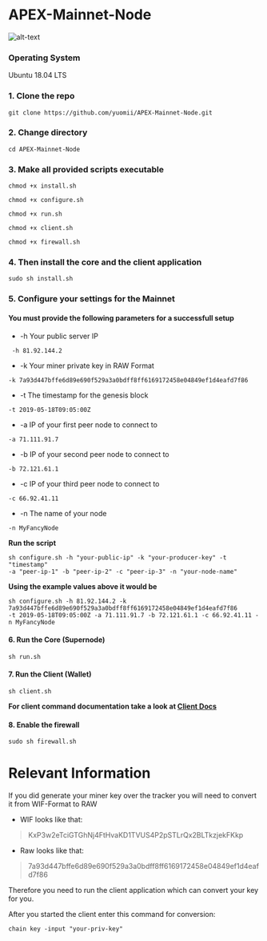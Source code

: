 # APEX-Mainnet-Node

![alt-text](https://miro.medium.com/max/700/1*vOakjXvG44Kgsou8E9zRQw.png)

### Operating System
Ubuntu 18.04 LTS

### 1. Clone the repo
```console
git clone https://github.com/yuomii/APEX-Mainnet-Node.git
```

### 2. Change directory
```console
cd APEX-Mainnet-Node
```

### 3. Make all provided scripts executable
```console
chmod +x install.sh
```
```console
chmod +x configure.sh
```
```console
chmod +x run.sh
```
```console
chmod +x client.sh
```
```console
chmod +x firewall.sh
```

### 4. Then install the core and the client application
```console
sudo sh install.sh
```

### 5. Configure your settings for the Mainnet
#### You must provide the following parameters for a successfull setup
* -h Your public server IP 
```console
 -h 81.92.144.2
 ```
* -k Your miner private key in RAW Format
```console
-k 7a93d447bffe6d89e690f529a3a0bdff8ff6169172458e04849ef1d4eafd7f86
```
* -t The timestamp for the genesis block
```console
-t 2019-05-18T09:05:00Z
```
* -a IP of your first peer node to connect to
```console
-a 71.111.91.7
```
* -b IP of your second peer node to connect to
```console
-b 72.121.61.1
```
* -c IP of your third peer node to connect to
```console
-c 66.92.41.11
```
* -n The name of your node
```console
-n MyFancyNode
```
**Run the script**
```console
sh configure.sh -h "your-public-ip" -k "your-producer-key" -t "timestamp" 
-a "peer-ip-1" -b "peer-ip-2" -c "peer-ip-3" -n "your-node-name"
```
**Using the example values above it would be**
```console
sh configure.sh -h 81.92.144.2 -k 7a93d447bffe6d89e690f529a3a0bdff8ff6169172458e04849ef1d4eafd7f86 
-t 2019-05-18T09:05:00Z -a 71.111.91.7 -b 72.121.61.1 -c 66.92.41.11 -n MyFancyNode
```

#### 6. Run the Core (Supernode)
```console
sh run.sh
```

#### 7. Run the Client (Wallet)
```console
sh client.sh
```
**For client command documentation take a look at [Client Docs](https://github.com/APEX-Network/APEX-Blockchain-CLI/blob/dev/CLI%20commands.md)**

#### 8. Enable the firewall
```console
sudo sh firewall.sh
```

# Relevant Information
If you did generate your miner key over the tracker you will need to convert it from WIF-Format to RAW
* WIF looks like that:
> KxP3w2eTciGTGhNj4FtHvaKD1TVUS4P2pSTLrQx2BLTkzjekFKkp

* Raw looks like that:
> 7a93d447bffe6d89e690f529a3a0bdff8ff6169172458e04849ef1d4eafd7f86

Therefore you need to run the client application which can convert your key for you.

After you started the client enter this command for conversion:
```console
chain key -input "your-priv-key"
```
